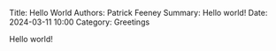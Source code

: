 Title: Hello World
Authors: Patrick Feeney
Summary: Hello world!
Date: 2024-03-11 10:00
Category: Greetings
<!-- 
Modified: 2024-03-11 10:00
Tags:
Slug:
-->

Hello world!